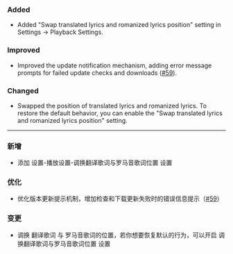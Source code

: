 ### Added

- Added "Swap translated lyrics and romanized lyrics position" setting in Settings -> Playback Settings.

### Improved

- Improved the update notification mechanism, adding error message prompts for failed update checks and downloads ([#59](https://github.com/any-listen/any-listen/issues/59)).

### Changed

- Swapped the position of translated lyrics and romanized lyrics. To restore the default behavior, you can enable the "Swap translated lyrics and romanized lyrics position" setting.

---

### 新增

- 添加 设置-播放设置-调换翻译歌词与罗马音歌词位置 设置

### 优化

- 优化版本更新提示机制，增加检查和下载更新失败时的错误信息提示（[#59](https://github.com/any-listen/any-listen/issues/59)）

### 变更

- 调换 翻译歌词 与 罗马音歌词的位置，若你想要恢复默认的行为，可以开启 调换翻译歌词与罗马音歌词位置 设置
